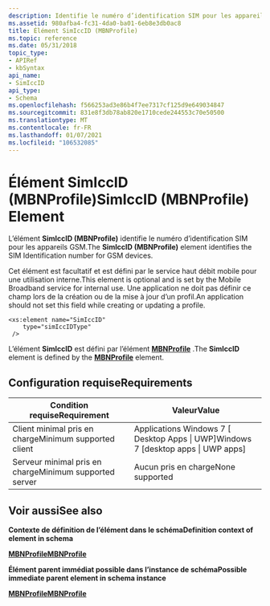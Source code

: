 ```yaml
---
description: Identifie le numéro d’identification SIM pour les appareils GSM.
ms.assetid: 980afba4-fc31-4da0-ba01-6eb8e3db0ac8
title: Élément SimIccID (MBNProfile)
ms.topic: reference
ms.date: 05/31/2018
topic_type:
- APIRef
- kbSyntax
api_name:
- SimIccID
api_type:
- Schema
ms.openlocfilehash: f566253ad3e86b4f7ee7317cf125d9e649034847
ms.sourcegitcommit: 831e8f3db78ab820e1710cede244553c70e50500
ms.translationtype: MT
ms.contentlocale: fr-FR
ms.lasthandoff: 01/07/2021
ms.locfileid: "106532085"
---
```

# <a name="simiccid-mbnprofile-element"></a><span data-ttu-id="b97d8-103">Élément SimIccID (MBNProfile)</span><span class="sxs-lookup"><span data-stu-id="b97d8-103">SimIccID (MBNProfile) Element</span></span>

<span data-ttu-id="b97d8-104">L’élément **SimIccID (MBNProfile)** identifie le numéro d’identification SIM pour les appareils GSM.</span><span class="sxs-lookup"><span data-stu-id="b97d8-104">The **SimIccID (MBNProfile)** element identifies the SIM Identification number for GSM devices.</span></span>

<span data-ttu-id="b97d8-105">Cet élément est facultatif et est défini par le service haut débit mobile pour une utilisation interne.</span><span class="sxs-lookup"><span data-stu-id="b97d8-105">This element is optional and is set by the Mobile Broadband service for internal use.</span></span> <span data-ttu-id="b97d8-106">Une application ne doit pas définir ce champ lors de la création ou de la mise à jour d’un profil.</span><span class="sxs-lookup"><span data-stu-id="b97d8-106">An application should not set this field while creating or updating a profile.</span></span>

``` syntax
<xs:element name="SimIccID"
    type="simIccIDType"
 />
```

<span data-ttu-id="b97d8-107">L’élément **SimIccID** est défini par l’élément [**MBNProfile**](schema-mbnprofile-element.md) .</span><span class="sxs-lookup"><span data-stu-id="b97d8-107">The **SimIccID** element is defined by the [**MBNProfile**](schema-mbnprofile-element.md) element.</span></span>

## <a name="requirements"></a><span data-ttu-id="b97d8-108">Configuration requise</span><span class="sxs-lookup"><span data-stu-id="b97d8-108">Requirements</span></span>



| <span data-ttu-id="b97d8-109">Condition requise</span><span class="sxs-lookup"><span data-stu-id="b97d8-109">Requirement</span></span> | <span data-ttu-id="b97d8-110">Valeur</span><span class="sxs-lookup"><span data-stu-id="b97d8-110">Value</span></span> |
|-------------------------------------|---------------------------------------------------|
| <span data-ttu-id="b97d8-111">Client minimal pris en charge</span><span class="sxs-lookup"><span data-stu-id="b97d8-111">Minimum supported client</span></span><br/> | <span data-ttu-id="b97d8-112">Applications Windows 7 \[ Desktop Apps \| UWP\]</span><span class="sxs-lookup"><span data-stu-id="b97d8-112">Windows 7 \[desktop apps \| UWP apps\]</span></span><br/> |
| <span data-ttu-id="b97d8-113">Serveur minimal pris en charge</span><span class="sxs-lookup"><span data-stu-id="b97d8-113">Minimum supported server</span></span><br/> | <span data-ttu-id="b97d8-114">Aucun pris en charge</span><span class="sxs-lookup"><span data-stu-id="b97d8-114">None supported</span></span><br/>                         |



## <a name="see-also"></a><span data-ttu-id="b97d8-115">Voir aussi</span><span class="sxs-lookup"><span data-stu-id="b97d8-115">See also</span></span>

<dl> <dt>

<span data-ttu-id="b97d8-116">**Contexte de définition de l’élément dans le schéma**</span><span class="sxs-lookup"><span data-stu-id="b97d8-116">**Definition context of element in schema**</span></span>
</dt> <dt>

[<span data-ttu-id="b97d8-117">**MBNProfile**</span><span class="sxs-lookup"><span data-stu-id="b97d8-117">**MBNProfile**</span></span>](schema-mbnprofile-element.md)
</dt> <dt>

<span data-ttu-id="b97d8-118">**Élément parent immédiat possible dans l’instance de schéma**</span><span class="sxs-lookup"><span data-stu-id="b97d8-118">**Possible immediate parent element in schema instance**</span></span>
</dt> <dt>

[<span data-ttu-id="b97d8-119">**MBNProfile**</span><span class="sxs-lookup"><span data-stu-id="b97d8-119">**MBNProfile**</span></span>](schema-mbnprofile-element.md)
</dt> </dl>

 

 




